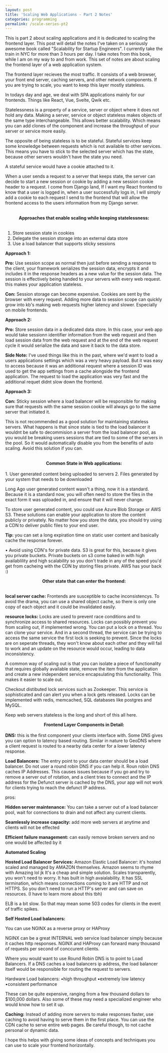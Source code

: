 ```yaml
---
layout: post
title: 'Scaling Web Applications - Part 2 Notes'
categories: programming
permalink: /scale-series-pt2
---
```


This is part 2 about scaling applications and it is dedicated to scaling the frontend layer. This post will 
detail the notes I've taken on a seriously awesome book called "Scalability for Startup Engineers". I currently 
take the train in NYC for more than 3 hours per day. I take notes from this book, while I am on my way to and 
from work. This set of notes are about scaling the frontend layer of a web application system. 

The frontend layer recieves the most traffic. It consists of a web browser, your front end server, caching servers, and 
other network components. If you are trying to scale, you want to keep this layer mostly stateless.

In todays day and age, we deal with SPA applications mainly for our frontends. Things like React, Vue, Svelte, Qwik etc. 

Statelessness is a property of a service, server or object where it does not hold any data. Making a server, service or 
object stateless makes objects of the same type interchangeable. This allows better scalability. Which means you can 
add clones of the component and increase the throughput of your server or service  more easily. 

The opposite of being stateless is to be stateful. Stateful services keep some knowledge between requests which is not
available to other services. This means you have to stick to the selected server which has the state, because other 
servers wouldn't have the state you need. 

A stateful service would have a cookie attached to it. 

When a user sends a request to a server that keeps state, the server can decide to start a new session or cookie by adding a new 
session cookie header to a request. I come from Django land, If I want my React frontend to know that a user is logged in, 
when a user successfully logs in, I will simply add a cookie to each request I send to the frontend that will allow the frontend 
access to the users information from my Django server. 

<br>
<center><strong>Approaches that enable scaling while keeping statelessness:</strong></center>
<br>

1. Store session state in cookies 
2. Delegate the session storage into an external data store
3. Use a load balancer that supports sticky sessions 

<strong>Approach 1:</strong>
    
<strong>Pro:</strong>
Use session scope as normal then just before sending a response to the client, your framework serializes the session data, encrypts it and includes it in the response headers as a new value for the session data. The session is effectively being handed to your servers with every web
request. this makes your application stateless. 

<strong>Con:</strong>
Session storage can become expensive. Cookies are sent by the browser with every request. Adding more data to session scope can quickly grow into kb's making web requests higher latency and slower. Especially on mobile frontends. 

<strong>Approach 2:</strong>
    
<strong>Pro:</strong>
Store session data in a dedicated data store. In this case, your web app would take sessionn identifier information from the web request and then load session data from the web request and at the end of the web request cycle it would serialize the data and save it back to the data store. 
    
<strong>Side Note:</strong>
I've used things like this in the past, where we'd want to load a users applications settings which was a very heavy payload. But it was easy to access because it was an additional request where a session ID was used to get the app settings from a cache alongside the frontend application. The request to load the application was very fast and the additional requet didnt slow down the frontend. 

<strong>Approach 3:</strong>

<strong>Con:</strong>
Sticky session where a load balancer will be responsible for making sure that requests with the same session cookie will always go to the same server that initiated it. 

This is not recommended as a good solution for maintaining stateless servers. What happens is that since state is tied to the load balancer it wouldnt be safe to decommision a server from the load balancer pool, as you would be breaking users sessions that are tied to some of the servers in the pool. So it would automatically disable you from the benefits of auto scaling. Avoid this solution if you can.

<br>
<center><strong>Common State in Web applications:</strong></center>
<br>
1. User generated content being uploaded to servers
2. Files generated by your system that needs to be downloaded

Long Ago user generated content wasn't a thing, now it is a standard. Because it is a standard now, you will often need to store the files in the exact form it was uploaded 
in, and ensure that it will never change. 

To store user generated content, you could use Azure Blob Storage or AWS S3. These solutions can enable your application to store the content publicly or privately. 
No matter how you store the data, you should try using a CDN to deliver public files to your end user.

<strong>Tip:</strong>  you can set a long expiration time on static user content and basically cache the response forever.

• Avoid using CDN's for private data. S3 is great for this, because it gives you private buckets. Private buckets on s3 come baked in with high availablility and high scalability 
so you don't trade in any of the speed you'd get from cacheing with the CDN by storing files private. AWS has your back :) 
<br>
<center><strong>Other state that can enter the frontend:</strong></center>
<br>

<strong>local server cache:</strong> 
Frontends are susceptible to cache inconsistencys. To avoid the drama, you can use a shared object cache, so there is only one copy of each object and it could be invalidated easily.  

<strong>resource locks:</strong>
Locks are used to prevent race conditions and to synchronize access to shared resources.
Locks can possibly prevent you from scaling out, if implemented wrong. You can put a lock on a thread. You can clone your service. And in a second thread, the service can be trying to 
access the same service the first lock is seeking to prevent. Since the locks are on seperate threads, they won't know about each other and they will fail to work and an update on the 
resource would occur, leading to data inconsistency.

A common way of scaling out  is that you can isolate a piece of functionality that requires globally available state, remove the item from the application and create a new independent service encapsulating this functionality. 
This makes it easier to scale out.

Checkout distibuted lock services such as Zookeeper. This service is sophisticated and can alert you when a lock gets released.
Locks can be implemented with redis, memcached, SQL databases like postgres and MySQL. 

Keep web servers stateless is the long and short of this all here.
<br>
<center><strong>Frontend Layer Components in Detail:</strong></center>
<br>
<strong>DNS:</strong> this is the first component your clients interface with. Some DNS gives you can option to latency based routing. Similar in nature to GeoDNS where a client request is routed to a 
nearby data center for a lower latency response. 

<strong>Load Balancers:</strong>
The entry point to your data center should be a load balancer. Do not user a round robin DNS if you can help it. Roun robin DNS caches IP Addresses. This causes issues because if you go 
and try to remove a server out of rotation, and a client tries to connect and the IP address for the Defunct server is cached by the DNS, your app will not work for clients trying to reach 
the defunct IP address. 

pros:

<strong>Hidden server maintenance:</strong>
You can take a server out of a load balancer pool, wait for connections to drain and not affect any current clients.

<strong>Seamlessly increase capacity:</strong>
add more web servers at anytime and clients will not be effected

<strong>Efficient failure management:</strong>
can easily remove broken servers and no one would be affected by it

<strong>Automated Scaling</strong>
    

    
<strong>Hosted Load Balancer Services:</strong>
Amazon Elastic Load Balancer: it's hosted scaled and managed by AMAZON themselves. Amazon seems to rhyme with Amazing lol jk
It's a cheap and simple solution. Scales transparently, you won't need to worry. It has built in high avaialability. It has 
SSL termination, which means connections coming to it are HTTP and not HTTPS. So you don't need to run a HTTP's server
and can save on resources. (I have to learn more about this tbh)


ELB is a bit slow. So that may mean some 503 codes for clients in the event of traffic spikes. 

<strong>Self Hosted Load balancers:</strong>

You can use NGINX as a reverse proxy or HAProxy

NGINX can be a great INTERNAL web service load balancer simply because it caches http responses. 
NGINX and HAProxy can forward many thousand of requests per second of conccurent clients.

Where  you would want to use Round Robin DNS is to point to Load Balancers. If a DNS caches a load balancers ip address, the load balancer itself would be responsible for routing the 
request to servers.

</strong>Hardware Load balancers:</strong>
•high throughput
•extremely low latency
•consistent performance 

These can be quite expensive, ranging from a few thousand dollars to $100,000 dollars.
Also some of these may need a specialized engineer who would know how to set it up. 

<strong>Caching:</strong>
Instead of adding more servers to make responses faster, use caching to avoid having to serve them in the first place. 
You can use the CDN cache to serve entire web pages. Be careful though, to not cache personal or dynamic data.

I hope this helps with giving some ideas of concepts and techniques you can use to scale your frontend horizontally.







